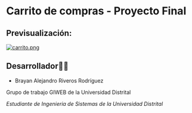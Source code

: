 # Carrito de compras - Proyecto Final



## Previsualización:


[![carrito.png](https://i.postimg.cc/BnRzdK7V/carrito.png)](https://postimg.cc/pmYkjpHf)


## Desarrollador👨‍💻

* Brayan Alejandro Riveros Rodríguez 


Grupo de trabajo GIWEB de la Universidad Distrital

_Estudiante de Ingenieria de Sistemas de la Universidad Distrital_